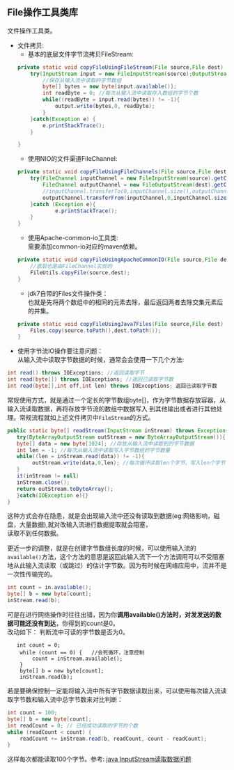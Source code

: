 ## File操作工具类库<br>
文件操作工具类。<br>
* 文件拷贝:<br>
	* 基本的底层文件字节流拷贝FileStream:<br>
	```java
    private static void copyFileUsingFileStream(File source,File dest) throws IOException{
        try(InputStream input = new FileInputStream(source);OutputStream output = new FileOutputStream(dest)){
            //保存从输入流中读取的字节数组
            byte[] bytes = new byte[input.available()];
            int readByte = 0; //每次从输入流中读取存入数组的字节个数
            while((readByte = input.read(bytes)) != -1){
                output.write(bytes,0, readByte);
            }
        }catch(Exception e) {
            e.printStackTrace();
        }

    }
	```
	* 使用NIO的文件渠道FileChannel:<br> 
	```java
	private static void copyFileUsingFileChannels(File source,File dest) throws Exception{
        try(FileChannel inputChannel = new FileInputStream(source).getChannel();
            FileChannel outputChannel = new FileOutputStream(dest).getChannel()){
            //inputChannel.transferTo(0,inputChannel.size(),outputChannel);
            outputChannel.transferFrom(inputChannel,0,inputChannel.size());
        }catch (Exception e){
                e.printStackTrace();
        }
    }
	```
	* 使用Apache-common-io工具类:<br>
需要添加common-io对应的maven依赖。
	```java
    private static void copyFileUsingApacheCommonIO(File source,File dest) throws Exception{
        //底层也是由FileChannel实现的
        FileUtils.copyFile(source,dest);
    }
	```
	* jdk7自带的Files文件操作类：<br> 
  也就是先将两个数组中的相同的元素去除，最后返回两者去除交集元素后的并集。<br>
	```java
    private static void copyFileUsingJava7Files(File source,File dest) throws Exception{
        Files.copy(source.toPath(),dest.toPath());
    }

	```
* 使用字节流IO操作要注意问题：<br>
 从输入流中读取字节数据的时候，通常会会使用一下几个方法:<br>
```java
int read() throws IOExceptions; //返回读取字节
int read(byte[]) throws IOExceptions; //返回已读取字节数
int read(byte[],int off,int len) throws IOExceptions; 返回已读取字节数
```
常规使用方式，就是通过一个定长的字节数组byte[]，作为字节数据存放容器，从输入流读取数据，再将存放字节流的数组中数据写入
到其他输出或者进行其他处理。常规流程就如上述文件拷贝中`FileStream`的方式。<br>
```java
public static byte[] readStream(InputStream inStream) throws Exception{
   try(ByteArrayOutputStream outStream = new ByteArrayOutputStream()){
   byte[] data = new byte[1024]; //存放从输入流中读取到的字节数据
   int len = -1; //每次从输入流中读取写入字节数组的字节数量
   while((len = inStream.read(data)) != -1){
		outStream.write(data,0,len); //每次循环读取len个字节，写入len个字节
   }
   it(inStream != null)
   inStream.close();
   return outStream.toByteArray();
   }catch(IOException e){}
}
```
这种方式会存在隐患，就是会出现输入流中还没有读取到数据(eg:网络影响，磁盘，大量数据),就对改输入流进行数据提取就会阻塞，<br>
读取不到任何数据。<br>

更近一步的调整，就是在创建字节数组长度的时候，可以使用输入流的`available()`方法，这个方法的意思是返回此输入流下一个方法调用可以不受阻塞地从此输入流读取（或跳过）的估计字节数。因为有时候在网络应用中，流并不是一次性传输完的。<br>
```java
int count = in.available();  
byte[] b = new byte[count];  
inStream.read(b);  
```
可是在进行网络操作时往往出错，因为你**调用available()方法时，对发发送的数据可能还没有到达**，你得到的count是0。<br>
改动如下： 判断流中可读的字节数是否为0。<br>
```
   int count = 0;  
    while (count == 0) {   //会死循环，注意控制
        count = inStream.available();
    }  
    byte[] b = new byte[count];  
    inStream.read(b); 
```
若是要确保控制一定能将输入流中所有字节数据读取出来，可以使用每次输入流读取字节数和输入流中总字节数来对比判断：<br>
```java
int count = 100;  
byte[] b = new byte[count];  
int readCount = 0; // 已经成功读取的字节的个数  
while (readCount < count) {  
    readCount += inStream.read(b, readCount, count - readCount);  
} 
```
这样每次都能读取100个字节。参考: [java InputStream读取数据问题](http://cuisuqiang.iteye.com/blog/1434416)
